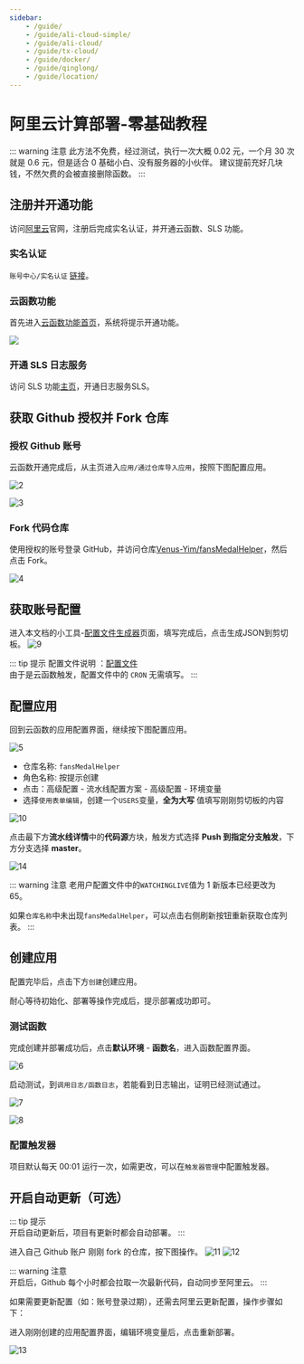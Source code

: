 ```yaml
---
sidebar:
    - /guide/
    - /guide/ali-cloud-simple/
    - /guide/ali-cloud/
    - /guide/tx-cloud/
    - /guide/docker/
    - /guide/qinglong/
    - /guide/location/
---
```


# 阿里云计算部署-零基础教程

::: warning 注意
此方法不免费，经过测试，执行一次大概 0.02 元，一个月 30 次就是 0.6 元，但是适合 0 基础小白、没有服务器的小伙伴。
建议提前充好几块钱，不然欠费的会被直接删除函数。
:::

## 注册并开通功能

访问[阿里云](https://www.aliyun.com/)官网，注册后完成实名认证，并开通云函数、SLS 功能。

### 实名认证

`账号中心/实名认证` [链接](https://account.console.aliyun.com/v2/#/authc/home)。

### 云函数功能

首先进入[云函数功能首页](https://fcnext.console.aliyun.com/overview)，系统将提示开通功能。

![](../images/ali-cloud-simple/1.png)

### 开通 SLS 日志服务

访问 SLS 功能[主页](https://sls.console.aliyun.com/lognext/open)，开通日志服务SLS。

## 获取 Github 授权并 Fork 仓库

### 授权 Github 账号

云函数开通完成后，从主页进入`应用/通过仓库导入应用`，按照下图配置应用。


![2](../images/ali-cloud-simple/2.png)

![3](../images/ali-cloud-simple/3.png)

### Fork 代码仓库

使用授权的账号登录 GitHub，并访问仓库[Venus-Yim/fansMedalHelper](https://github.com/Venus-Yim/fansMedalHelper)，然后点击 Fork。

![4](../images/ali-cloud-simple/4.png)  

## 获取账号配置  

进入本文档的小工具-[配置文件生成器](../tools/userConfigGenerator)页面，填写完成后，点击生成JSON到剪切板。
![9](../images/ali-cloud-simple/9.png)  

::: tip 提示
配置文件说明 ：[配置文件](./#配置文件说明-users-yaml)  
由于是云函数触发，配置文件中的 `CRON` 无需填写。
:::

## 配置应用

回到云函数的应用配置界面，继续按下图配置应用。

![5](../images/ali-cloud-simple/5.png)

* 仓库名称: `fansMedalHelper`
* 角色名称: 按提示创建
* 点击：高级配置 - 流水线配置方案 - 高级配置 - 环境变量
* 选择`使用表单编辑`，创建一个`USERS`变量，**全为大写** 值填写刚刚剪切板的内容

![10](../images/ali-cloud-simple/10.png)

点击最下方**流水线详情**中的**代码源**方块，触发方式选择 **Push 到指定分支触发**，下方分支选择 **master**。

![14](../images/ali-cloud-simple/14.png)

::: warning 注意
  老用户配置文件中的`WATCHINGLIVE`值为 1 新版本已经更改为 65。
  
  如果`仓库名称`中未出现`fansMedalHelper`，可以点击右侧刷新按钮重新获取仓库列表。
:::

## 创建应用

配置完毕后，点击下方`创建`创建应用。

耐心等待初始化、部署等操作完成后，提示部署成功即可。

### 测试函数

完成创建并部署成功后，点击**默认环境** - **函数名**，进入函数配置界面。

![6](../images/ali-cloud-simple/6.png)

启动测试，到`调用日志/函数日志`，若能看到日志输出，证明已经测试通过。

![7](./../images/ali-cloud-simple/7.png)

![8](../images/ali-cloud-simple/8.png)

### 配置触发器

项目默认每天 00:01 运行一次，如需更改，可以在`触发器管理`中配置触发器。

## 开启自动更新（可选）

::: tip 提示  
开启自动更新后，项目有更新时都会自动部署。
:::

进入自己 Github 账户 刚刚 fork 的仓库，按下图操作。
![11](../images/ali-cloud-simple/11.png)
![12](../images/ali-cloud-simple/12.png)

::: warning 注意  
开启后，Github 每个小时都会拉取一次最新代码，自动同步至阿里云。
:::

如果需要更新配置（如：账号登录过期），还需去阿里云更新配置，操作步骤如下：

进入刚刚创建的应用配置界面，编辑环境变量后，点击重新部署。

![13](../images/ali-cloud-simple/13.png)

